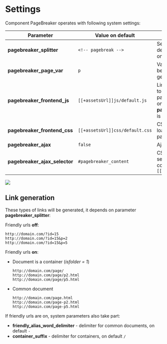 # Settings

Component PageBreaker operates with following system settings:

Parameter                     | Value on default                | Description
------------------------------|---------------------------------|------------------------------------------------------------------------------------------
**pagebreaker_splitter**      | `<!-- pagebreak -->`            | Set of symbols to delimiter the text on subpages
**pagebreaker_page_var**      | `p`                             | Variable that will be used for page generation
**pagebreaker_frontend_js**   | `[[+assetsUrl]]js/default.js`   | Link to JavaScript to load it on the page. It operates only if **pagebreaker_ajax** is on
**pagebreaker_frontend_css**  | `[[+assetsUrl]]css/default.css` | CSS formatting to load it on the page
**pagebreaker_ajax**          | `false`                         | Ajax regime
**pagebreaker_ajax_selector** | `#pagebreaker_content`          | CSS block selector with page content `[[*content]]`

[![](https://file.modx.pro/files/3/3/a/33aa6a26ab948732ec6dc0ab6de69929s.jpg)](https://file.modx.pro/files/3/3/a/33aa6a26ab948732ec6dc0ab6de69929.png)

## Link generation

These types of links will be generated, it depends on parameter **pagebreaker_splitter**:

Friendly urls **off**:

```
http://domain.com/?id=15
http://domain.com/?id=15&p=2
http://domain.com/?id=15&p=5
```

Friendly urls **on**:

- Document is a container  (*isfolder = 1*)

  ```
  http://domain.com/page/
  http://domain.com/page/p2.html
  http://domain.com/page/p5.html
  ```

- Common document

  ```
  http://domain.com/page.html
  http://domain.com/page-p2.html
  http://domain.com/page-p5.html
  ```

If friendly urls are on, system parameters also take part:

- **friendly_alias_word_delimiter** - delimiter for common documents, on default `-`
- **container_suffix** - delimiter for containers, on default `/`
